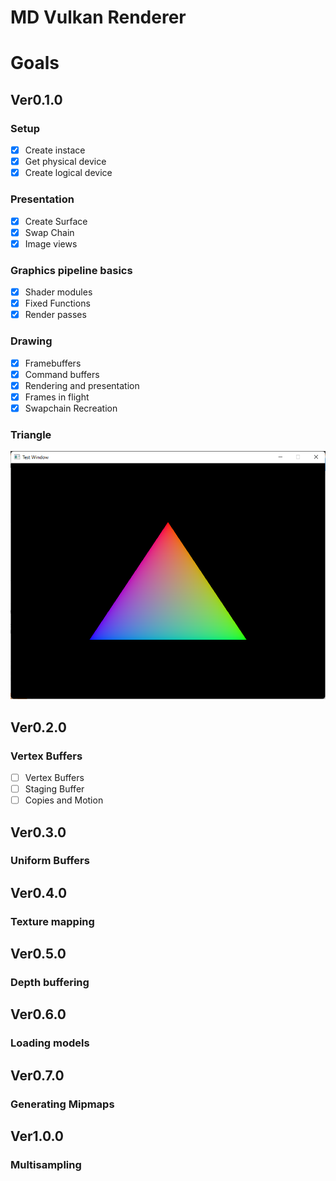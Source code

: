 # MD Vulkan Renderer

# Goals
## Ver0.1.0

### Setup

- [x] Create instace
- [x] Get physical device
- [x] Create logical device

### Presentation

- [x] Create Surface
- [x] Swap Chain
- [x] Image views

### Graphics pipeline basics

- [x] Shader modules
- [x] Fixed Functions
- [x] Render passes

### Drawing

- [x] Framebuffers
- [x] Command buffers
- [x] Rendering and presentation
- [x] Frames in flight
- [x] Swapchain Recreation

### Triangle 

![Triangle VK](img/Triangle.png)

## Ver0.2.0

### Vertex Buffers

- [ ] Vertex Buffers
- [ ] Staging Buffer
- [ ] Copies and Motion

## Ver0.3.0

### Uniform Buffers

## Ver0.4.0

### Texture mapping

## Ver0.5.0

### Depth buffering

## Ver0.6.0

### Loading models

## Ver0.7.0

### Generating Mipmaps

## Ver1.0.0

### Multisampling